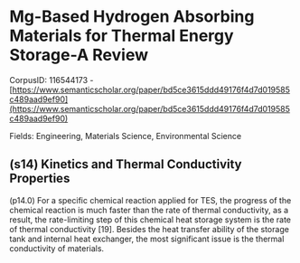 # Mg-Based Hydrogen Absorbing Materials for Thermal Energy Storage-A Review

CorpusID: 116544173 - [https://www.semanticscholar.org/paper/bd5ce3615ddd49176f4d7d019585c489aad9ef90](https://www.semanticscholar.org/paper/bd5ce3615ddd49176f4d7d019585c489aad9ef90)

Fields: Engineering, Materials Science, Environmental Science

## (s14) Kinetics and Thermal Conductivity Properties
(p14.0) For a specific chemical reaction applied for TES, the progress of the chemical reaction is much faster than the rate of thermal conductivity, as a result, the rate-limiting step of this chemical heat storage system is the rate of thermal conductivity [19]. Besides the heat transfer ability of the storage tank and internal heat exchanger, the most significant issue is the thermal conductivity of materials. 
